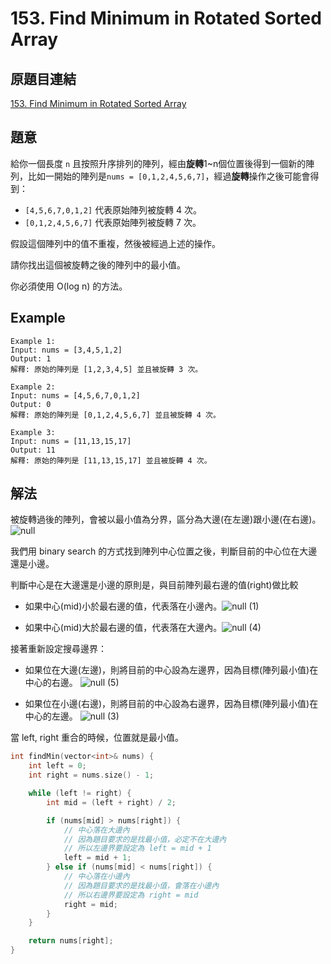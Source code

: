 # 153. Find Minimum in Rotated Sorted Array

## 原題目連結
[153. Find Minimum in Rotated Sorted Array](https://leetcode.com/problems/find-minimum-in-rotated-sorted-array/description/)

## 題意
給你一個長度 `n` 且按照升序排列的陣列，經由**旋轉**1~n個位置後得到一個新的陣列，比如一開始的陣列是`nums = [0,1,2,4,5,6,7]`，經過**旋轉**操作之後可能會得到：

* `[4,5,6,7,0,1,2]` 代表原始陣列被旋轉 4 次。
* `[0,1,2,4,5,6,7]` 代表原始陣列被旋轉 7 次。

假設這個陣列中的值不重複，然後被經過上述的操作。

請你找出這個被旋轉之後的陣列中的最小值。

你必須使用 O(log n) 的方法。

## Example
```
Example 1:
Input: nums = [3,4,5,1,2]
Output: 1
解釋: 原始的陣列是 [1,2,3,4,5] 並且被旋轉 3 次。

Example 2:
Input: nums = [4,5,6,7,0,1,2]
Output: 0
解釋: 原始的陣列是 [0,1,2,4,5,6,7] 並且被旋轉 4 次。

Example 3:
Input: nums = [11,13,15,17]
Output: 11
解釋: 原始的陣列是 [11,13,15,17] 並且被旋轉 4 次。
```

## 解法
被旋轉過後的陣列，會被以最小值為分界，區分為大邊(在左邊)跟小邊(在右邊)。
![null](https://github.com/user-attachments/assets/b0f8d0e0-c8d6-4c2f-a8b3-92745282b1c5)


我們用 binary search 的方式找到陣列中心位置之後，判斷目前的中心位在大邊還是小邊。

判斷中心是在大邊還是小邊的原則是，與目前陣列最右邊的值(right)做比較
* 如果中心(mid)小於最右邊的值，代表落在小邊內。![null (1)](https://github.com/user-attachments/assets/eb968232-1290-4c8c-8b33-04e85a83b019)

* 如果中心(mid)大於最右邊的值，代表落在大邊內。![null (4)](https://github.com/user-attachments/assets/20626d2c-d1fc-46fc-be59-1abb69d669a8)


接著重新設定搜尋邊界：
 * 如果位在大邊(左邊)，則將目前的中心設為左邊界，因為目標(陣列最小值)在中心的右邊。
![null (5)](https://github.com/user-attachments/assets/e6463065-ebaf-44dc-9637-d3cdad387482)

 * 如果位在小邊(右邊)，則將目前的中心設為右邊界，因為目標(陣列最小值)在中心的左邊。
![null (3)](https://github.com/user-attachments/assets/9a38f526-9f6d-4dbd-a362-d0dcd0f1cf27)


當 left, right 重合的時候，位置就是最小值。

```c++
int findMin(vector<int>& nums) {
    int left = 0;
    int right = nums.size() - 1;

    while (left != right) {
        int mid = (left + right) / 2;

        if (nums[mid] > nums[right]) {
            // 中心落在大邊內
            // 因為題目要求的是找最小值，必定不在大邊內
            // 所以左邊界要設定為 left = mid + 1
            left = mid + 1;
        } else if (nums[mid] < nums[right]) {
            // 中心落在小邊內
            // 因為題目要求的是找最小值，會落在小邊內
            // 所以右邊界要設定為 right = mid
            right = mid;
        }
    }

    return nums[right];
}
```

